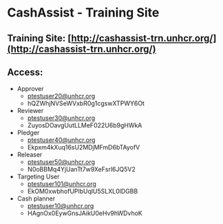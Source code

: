 # CashAssist - Training Site

## Training Site: [http://cashassist-trn.unhcr.org/](http://cashassist-trn.unhcr.org/)

## **Access:**

* Approver
  * ptestuser20@unhcr.org
  * hQZWhjNVSeWVxbR0g1cgswXTPWY6Ot
* Reviewer
  * ptestuser30@unhcr.org
  * ZuyosDOavgUutLLMeF022U6b9gHWkA 
* Pledger
  * ptestuser40@unhcr.org
  * Ekpxm4kXuq16sU2MDjMFmD6bTAyofV 
* Releaser
  * ptestuser50@unhcr.org
  * N0oBBMq4YjUanTt7w9XeFsrl6JQ5V2 
* Targeting User
  * ptestuser101@unhcr.org
  * EkOM0xwbhofUPlbUqlU5SLXL0lDGBB 
* Cash planner
  * ptestuser10@unhcr.org
  * HAgnOx0EywGnsJAikU0eHv9hWDvhoK

